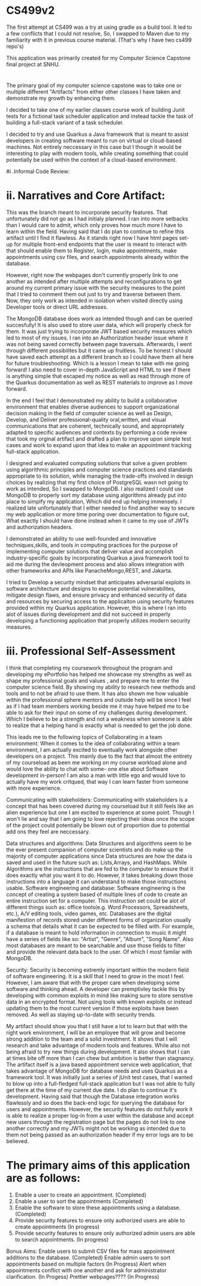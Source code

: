 # CS499v2
The first attempt at CS499 was a try at using gradle as a build tool. It led to a few conflicts that I could not resolve,
So, I swapped to Maven due to my familiarity with it in previous course material. (That's why I have two cs499 repo's)

This application was primarily created for my Computer Science Capstone final project at SNHU.
#
The primary goal of my computer science capstone was to take one or multiple different "Artifacts" from either other classes 
I have taken and demonstrate my growth by enhancing them.

I decided to take one of my earlier classes course work of building Junit tests for a fictional task scheduler application and
instead tackle the task of building a full-stack variant of a task scheduler.

I decided to try and use Quarkus a Java framework that is meant to assist developers in creating software meant to run on virtual or cloud-based machines.
Not entirely neccessary in this case but I though it would be interesting to play with modern tools, while creating something that could potentially be used within the context
of a cloud-based environment.

#i .Informal Code Review:

# ii. Narratives and Core Artifact:
 
 This was the branch meant to incorporate security features.
 That unfortunately did not go as I had initialy planned.
 I ran into more setbacks than I would care to admit, which only proves how much more I have to learn within the field.
 Having said that I do plan to continue to refine this artifact until I find it flawless.
 As it stands right now I have html pages set-up for multiple front-end endpoints that the user is meant to interact with
 that should enable them to Register, login, make appointments, make appointments using csv files, and search appointments already within the database.

 However, right now the webpages don't currently properly link to one another as intended after multiple attempts and reconfigurations to get around my current primary issue
 with the security measures to the point that I tried to comment them out just to try and traverse between them. Now, they only work as intended in isolation when visited directly
 using Developer tools or direct URL addresses.

 The MongoDB database does work as intended though and can be queried succesfully! It is also used to store user data, which will properly check for them. It was just trying to
 incorporate JWT based security measures which led to most of my issues. I ran into an Authorization header issue where it was not being saved correctly between page traversals.
 Afterwards, I went through different possibilites but it came up fruitless. To be honest I should have saved each attempt as a different branch so I could have them all here for
 future troubleshooting. Which is a lesson I mean to take with me going forward! I also need to cover in-depth JavaScript and HTML to see if there is anything simple that escaped my
 notice as well as read through more of the Quarkus documentation as well as REST materials to improve as I move forward.

 In the end I feel that I demonstrated my ability to build a collaborative environment that enables diverse audiences to support organizational decision making in the field of
 computer science as well as Design, Develop, and Deliver professional-quality oral,written, and visual communications that are
 coherent, technically sound, and appropriately adapted to specific audiences and contexts
 by performing a code review that took my orginal artifact and drafted a plan to improve upon simple test cases and work to expand upon that idea 
 to make an appointment tracking full-stack application.

 I designed and evaluated computing solutions that solve a given problem using algorithmic principles and computer science practices and standards appropriate to its solution,
 while managing the trade-offs involved in design choices by realizing that my first choice of PostgreSQL wasn not going to work as intended, So I swapped to MongoDB.
 I also realized I could use MongoDB to properly sort my database using algorithms already put into place to simplfy my application, Which did end up helping immensely. 
 I realized late unfortunately that I either needed to find another way to secure my web application or more time poring over documentation to figure out,
 What exactly I should have done instead when it came to my use of JWTs and authorization headers.

 I demonstrated an ability to use well-founded and innovative techniques,skills, and tools in computing practices for the purpose of implementing computer solutions that deliver
 value and accomplish industry-specific goals by incorporating Quarkus a java framework tool to aid me during the devleopment process and also allows
 integration with other frameworks and APIs like PanacheMongo,REST, and Jakarta.

 I tried to Develop a security mindset that anticipates adversarial exploits in software architecture and designs to expose potential vulnerabilites, mitigate design flaws,
 and ensure privacy and enhanced security of data and resources by securing access to the applicaiton using security features provided within my Quarkus application.
 However, this is where I ran into alot of issues during development and did not succeed in properly developing a functioning application that properly utilizes
 modern security measures.

# iii. Professional Self-Assessment

 I think that completing my coursework throughout the program and developing my ePortfolio has helped me showcase my strengths as well as shape my professional goals and values
 , and prepare me to enter the computer science field. By showing my ability to research new methods and tools and to not be afraid to use them. It has also shown me how valuable
 within the professional sphere mentors and outside help will be since I feel as if I had team members working beside me it may have helped me to be able to ask for their input
 on some of my challenges during development. Which I believe to be a strength and not a weakness when someone is able to realize that a helping hand is exactly what is needed
 to get the job done.
 
 This leads me to the following topics of 
 Collaborating in a team environment: When it comes to the idea of collaborating within a team environment, I am actually excited to eventually work alongside other developers
 on a project. This mainly due to the fact that almost the entirety of my courseload as been me working on my course workload alone and would love the ability to chat with some-
 one else about Software development in-person! I am also a man with little ego and would love to actually have my work critqued, that way I can learn faster from someone with
 more experience.
 
 Communicating with stakeholders: Communicating with stakeholders is a concept that has been covered during my courseload but it still feels like an alien experience but one
 I am excited to experience at some point. Though I won't lie and say that I am going to love rejecting their ideas once the scope of the project could potentially be blown
 out of proportion due to potential add ons they feel are neccessary.
 
 Data structures and algorithms: Data Structures and algorithms seem to be the ever present companion of computer scientists and do make up the majority of computer applications
 since Data structures are how the data is saved and used in the future such as: Lists,Arrays, and HashMaps. While Algorithms are the instructions that are fed to the computer
 to ensure that it does exactly what you want it to do. However, it takes breaking down those instructions into a language it can understand to make those instructions usable.
 Software engineering and database: Software engineering is the concept of creating a system based of multiple lines of code to create an entire instruction set for a computer.
 This instruction set could be alot of different things such as: office tools(e.g. Word Processors, Spreadsheets, etc.), A/V editing tools, video games, etc.
 Databases are the digital manifestion of records stored under different forms of organization usually a schema that details what it can be expected to be filled with.
 For example, if a database is meant to hold information in connection to music it might have a series of fields like so: "Artist", "Genre", "Album", "Song Name". Also most
 databases are meant to be searchable and use those fields to filter and provide the relevant data back to the user. Of which I most familar with MongoDB.
 
 Security: Security is becoming extremly important within the modern field of software engineering. It is a skill that I need to grow in the most I feel. However, I am aware
 that with the proper care when developing some software and thinking ahead. A developer can premptivley tackle this by developing with common exploits in mind like making sure to
 store senstive data in an encrypted format. Not using tools with known exploits or instead updating them to the most current version if those exploits have been removed.
 As well as staying up-to-date with security trends.

 My artifact should show you that I still have a lot to learn but that with the right work environment, I will be an employee that will grow and become strong addition to the team
 and a solid investment. It shows that I will research and take advantage of modern tools and features. While also not being afraid to try new things during development. It
 also shows that I can at times bite off more than I can chew but ambition is better than stagnancy.
 The artifact itself is a java based appointment service web application, that takes advantage of MongoDB for database needs and uses Quarkus as a framework tool.
 It was initially just a series of jUnit test cases, that I wanted to blow up into a full-fledged full-stack application but I was not able to fully get there at the time
 of my current due date. I do plan to continue it's development. Having said that though the Database integration works flawlessly and so does the back-end logic for querying
 the database for users and appointments. However, the security features do not fully work it is able to realize a proper log-in from a user within the database and accept new
 users through the registration page but the pages do not link to one another correctly and my JWTs might not be working as intended due to them not being passed as an authorization header
 if my error logs are to be believed.

 

# The primary aims of this application are as follows:
 1. Enable a user to create an appointment. (Completed)
 2. Enable a user to sort the appointments (Completed)
 3. Enable the software to store these appointments using a database. (Completed)
 4. Provide security features to ensure only authorized users are able to create appointments (In progress)
 5. Provide security features to ensure only authorized admin users are able to search appointments. (In progress)

Bonus Aims:
Enable users to submit CSV files for mass appointment additions to the database. (Completed)
Enable admin users to sort appointments based on multiple factors (In Progress)
Alert when appointments conflict with one another and ask for administrator clarification. (In Progess)
Prettier webpages???? (In Progress)
